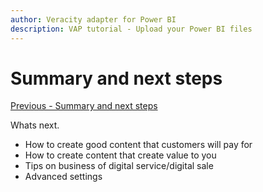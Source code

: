 ```yaml
---
author: Veracity adapter for Power BI
description: VAP tutorial - Upload your Power BI files
---
```



# Summary and next steps
[Previous - Summary and next steps](5-manage-users.md)

Whats next.

- How to create good content that customers will pay for
- How to create content that create value to you
- Tips on business of digital service/digital sale
- Advanced settings